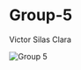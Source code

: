 # Group-5
Victor
Silas
Clara

![Group 5](https://github.com/VicBikey/Group-5/assets/117856947/2f67f2f1-41dd-4c5c-af57-a6fd542e494f)

